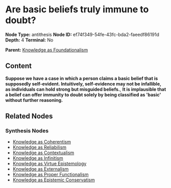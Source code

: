 # Are basic beliefs truly immune to doubt?

**Node Type:** antithesis
**Node ID:** ef74f349-54fe-43fc-bda2-faeedf86191d
**Depth:** 4
**Terminal:** No

**Parent:** [Knowledge as Foundationalism](knowledge-as-foundationalism-synthesis-2610c891-7149-4cfb-b9b3-88ce3e1b4dfd.md)

## Content

**Suppose we have a case in which a person claims a basic belief that is supposedly self-evident. Intuitively, self-evidence may not be infallible, as individuals can hold strong but misguided beliefs.**, **It is implausible that a belief can offer immunity to doubt solely by being classified as 'basic' without further reasoning.**

## Related Nodes

### Synthesis Nodes

- [Knowledge as Coherentism](knowledge-as-coherentism-synthesis-0392aead-bf3a-4b3f-a1c9-dc89d43bed13.md)
- [Knowledge as Reliabilism](knowledge-as-reliabilism-synthesis-910cc0b0-4c84-49bc-9d35-c58328a542c4.md)
- [Knowledge as Contextualism](knowledge-as-contextualism-synthesis-0173a1c6-29c1-47e6-863e-83194dede498.md)
- [Knowledge as Infinitism](knowledge-as-infinitism-synthesis-488f2024-c9fb-4c55-9424-13cf6320f008.md)
- [Knowledge as Virtue Epistemology](knowledge-as-virtue-epistemology-synthesis-2fd65309-b6c5-4002-911b-852a39b2de15.md)
- [Knowledge as Externalism](knowledge-as-externalism-synthesis-35d400a2-5163-4909-936b-eaea8823b5f6.md)
- [Knowledge as Proper Functionalism](knowledge-as-proper-functionalism-synthesis-ed17355d-829d-4dde-8c17-97e1d2b0ac64.md)
- [Knowledge as Epistemic Conservatism](knowledge-as-epistemic-conservatism-synthesis-493e9943-051f-493c-a60b-d0f484273e97.md)
